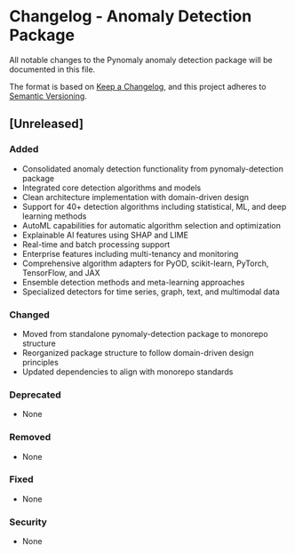 # Changelog - Anomaly Detection Package

All notable changes to the Pynomaly anomaly detection package will be documented in this file.

The format is based on [Keep a Changelog](https://keepachangelog.com/en/1.1.0/),
and this project adheres to [Semantic Versioning](https://semver.org/spec/v2.0.0.html).

## [Unreleased]

### Added
- Consolidated anomaly detection functionality from pynomaly-detection package
- Integrated core detection algorithms and models
- Clean architecture implementation with domain-driven design
- Support for 40+ detection algorithms including statistical, ML, and deep learning methods
- AutoML capabilities for automatic algorithm selection and optimization
- Explainable AI features using SHAP and LIME
- Real-time and batch processing support
- Enterprise features including multi-tenancy and monitoring
- Comprehensive algorithm adapters for PyOD, scikit-learn, PyTorch, TensorFlow, and JAX
- Ensemble detection methods and meta-learning approaches
- Specialized detectors for time series, graph, text, and multimodal data

### Changed
- Moved from standalone pynomaly-detection package to monorepo structure
- Reorganized package structure to follow domain-driven design principles
- Updated dependencies to align with monorepo standards

### Deprecated
- None

### Removed
- None

### Fixed
- None

### Security
- None